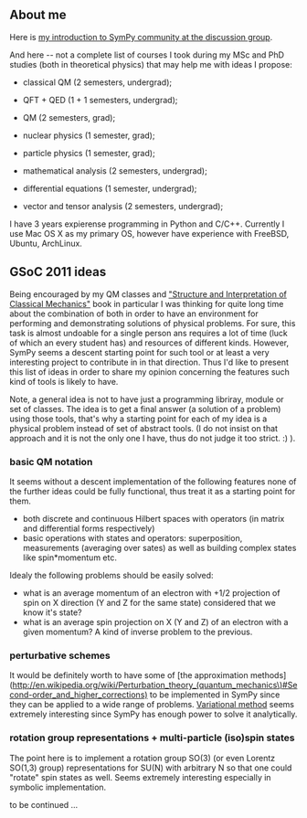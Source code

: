 ## About me

Here is [my introduction to SymPy community at the discussion group](http://groups.google.com/group/sympy/browse_thread/thread/bfd38c7d28afe669/7729ff463e00ae41#7729ff463e00ae41).

And here -- not a complete list of courses I took during my MSc and PhD studies
(both in theoretical physics) that may help me with ideas I propose:

* classical QM (2 semesters, undergrad);
* QFT + QED (1 + 1 semesters, undergrad);
* QM (2 semesters, grad);
* nuclear physics (1 semester, grad);
* particle physics (1 semester, grad);

* mathematical analysis (2 semesters, undergrad);
* differential equations (1 semester, undergrad);
* vector and tensor analysis (2 semesters, undergrad);

I have 3 years expierense programming in Python and C/C++. Currently I use Mac OS X
as my primary OS, however have experience with FreeBSD, Ubuntu, ArchLinux.


## GSoC 2011 ideas

Being encouraged by my QM classes and ["Structure and Interpretation of Classical Mechanics"](http://mitpress.mit.edu/SICM/)
book in particular I was thinking for quite long time about the combination of
both in order to have an environment for performing and demonstrating solutions
of physical problems. For sure, this task is almost undoable for a single person
ans requires a lot of time (luck of which an every student has) and resources of
different kinds. However, SymPy seems a descent starting point for such tool
or at least a very interesting project to contribute in in that direction. Thus
I'd like to present this list of ideas in order to share my opinion concerning
the features such kind of tools is likely to have.

Note, a general idea is not to have just a programming libriray, module or set
of classes. The idea is to get a final answer (a solution of a problem) using
those tools, that's why a starting point for each of my idea is a physical problem
instead of set of abstract tools. (I do not insist on that approach and it is not
the only one I have, thus do not judge it too strict. :) ).


### basic QM notation

It seems without a descent implementation of the following features none of the
further ideas could be fully functional, thus treat it as a starting point for
them.

* both discrete and continuous Hilbert spaces with operators (in matrix and
  differential forms respectively)
* basic operations with states and operators: superposition, measurements (averaging
  over sates) as well as building complex states like spin*momentum etc.

Idealy the following problems should be easily solved:

* what is an average momentum of an electron with +1/2 projection of spin on X
  direction (Y and Z for the same state) considered that we know it's state?
* what is an average spin projection on X (Y and Z) of an electron with a given
  momentum? A kind of inverse problem to the previous.


### perturbative schemes

It would be definitely worth to have some of [the approximation methods](http://en.wikipedia.org/wiki/Perturbation_theory_(quantum_mechanics\)#Second-order_and_higher_corrections)
to be implemented in SymPy since they can be applied to a wide range of problems.
[Variational method](http://en.wikipedia.org/wiki/Variational_method) seems extremely
interesting since SymPy has enough power to solve it analytically.


### rotation group representations + multi-particle (iso)spin states

The point here is to implement a rotation group SO(3) (or even Lorentz SO(1,3)
group) representations for SU(N) with arbitrary N so that one could "rotate" spin
states as well. Seems extremely interesting especially in symbolic implementation.

to be continued ...